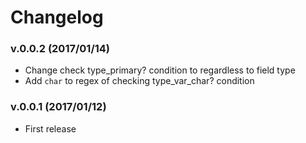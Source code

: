 # Changelog

### v.0.0.2 (2017/01/14)
* Change check type_primary? condition to regardless to field type
* Add `char` to regex of checking type_var_char? condition

### v.0.0.1 (2017/01/12)
* First release